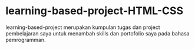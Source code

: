 # learning-based-project-HTML-CSS
learning-based-project merupakan kumpulan tugas dan project pembelajaran saya untuk menambah skills dan portofolio saya pada bahasa pemrogramman.
